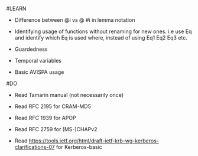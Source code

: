 #LEARN

* Difference between @i vs @ #i in lemma notation

* Identifying usage of functions without renaming for new ones.
	i.e use Eq and identify which Eq is used where, instead of using Eq1 Eq2 Eq3 etc.

* Guardedness

* Temporal variables

* Basic AVISPA usage

#DO

* Read Tamarin manual (not necessarily once)

* Read RFC 2195 for CRAM-MD5

* Read RFC 1939 for APOP

* Read RFC 2759 for (MS-)CHAPv2

* Read https://tools.ietf.org/html/draft-ietf-krb-wg-kerberos-clarifications-07 for Kerberos-basic

